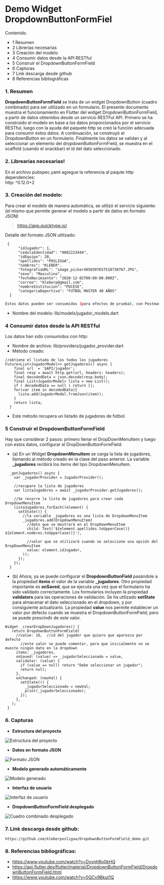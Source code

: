 # Demo Widget DropdownButtonFormFiel
Contenido.
- 1 Resumen
- 2 Librerías necesarias
- 3 Creación del modelo
- 4 Consumir datos desde la API RESTful
- 5 Construir el DropdownButtonFormField
- 6 Capturas
- 7 Link descarga desde github
- 8 Referencias bibliográficas
### 1. Resumen
**DropdownButtonFormField** se trata de un widget DropdownButton (cuadro combinado) para ser utilizado en un formulario. 
El presente documento muestra el funcionamiento en Flutter del widget DropdownButtonFormField, a partir de datos obtenidos desde un servicio RESTFul API. Primero se ha construido el modelo en base a los datos proporcionados por el servicio RESTful, luego con la ayuda del paquete http se creó la función adecuada para consumir estos datos. A continuación, se construyó el DropdownButton en un formulario. Finalmente los datos se validan y al seleccionar un elemento del dropdownButtonFormField, se muestra en el scaffold (usando el snackbar) el id del dato seleccionado.

### 2. Librearías necesarias!
  En el archivo pubspec.yaml agregue la referencia al paqute http
dependencies:  
    http: ^0.12.0+2

### 3. Creación del modelo:
  Para crear el modelo de manera automática, se utilizó el servicio siguiente: (el mismo que permite generar el modelo a partir de datos en formato JSON)
  >https://app.quicktype.io/
 
 Detalle del formato JSON utilizado:
  ~~~
   {
        "idJugador": 1,
        "cedulaIdentidad": "0802223444",
        "idEquipo": 20,
        "apellidos": "POSLIGUA",
        "nombres": "KLEBER",
        "fotografiaURL": "image_picker4850307657518738767.JPG",
        "sexo": "Masculino",
        "fechaNacimiento": "2020-12-02T00:00:00.000Z",
        "correo": "kleberp@gmail.com",
        "nombreInstitucion": "PUCESE",
        "categoriaDeportiva": "FUTBOL MASTER 40 AÑOS"
    } 
   ~~~ 
```sh
Estos datos pueden ser consumidos (para efectos de prueba), con Postman, desde la siguiente dirección: http://gestionafutbol.com:3000/futbol/jugador
```
- Nombre del modelo: lib/models/jugador_models.dart

### 4 Consumir datos desde la API RESTful
Los datos han sido consumidos con http:
- Nombre de archivo: lib/providers/jugador_provider.dart
- Método creado:

~~~
//obtiene el listado de los todos los jugadores
Future<List<JugadorModel>> getJugadores() async {
    final url  = '$API/jugador';
    final resp = await http.get(url, headers: headers);
    final decodedData = json.decode(resp.body);
    final List<JugadorModel> lista = new List();
    if ( decodedData == null ) return [];
    for(var item in decodedData){
      lista.add(JugadorModel.fromJson(item));
    }
    return lista;
  }
~~~
- Este método recupera un listado de jugadores de fútbol.

### 5 Construir el DropdownButtonFormField
Hay que considerar 2 pasos: primero llenar el DropDownMenuItem y luego con estos datos, configurar el DropDownButtonFormField:
- (a) En un Widget **DropdownMenuItem** se carga la lista de jugadores, llamando al método creado en la clase del paso anterior. La variable **_jugadores** recibirá los items del tipo DropdownMenuItem.
~~~
  _getJugadores() async {
    var _jugadorProvider = JugadorProvider(); 

    //recupare la lista de jugadores
    var listaJugadores = await _jugadorProvider.getJugadores(); 
    
    //Se recorre la lista de jugadores para crear cada DropdownMenuItem
    listaJugadores.forEach((element) {
      setState(() {
        //la variable _jugadores es una lista de DropdownMenuItem
        _jugadores.add(DropdownMenuItem(
          //dato que se mostrará en el DropDownMenuItem
          child: Text('${element.apellidos.toUpperCase()} ${element.nombres.toUpperCase()}'),
          
          //valor que se utilizará cuando se seleccione una opción del DropDownMenuItem
          value: element.idJugador,
        ));
      });
    });
  }
~~~
 
- (b) Ahora, ya se puede configurar el **DropdownButtonField** pasándole a la propiedad **items** el valor de la variable **_jugadores**. Otro propiedad importante es **onSaved**, que se ejecuta una vez que el formulario ha sido validado correctamente. Los formularios incluyen la propiedad **validators** para las operaciones de validación. Se ha utilizado **setState** para almacenar el dato seleccionado en el dropdown, y por consiguiente actualizarlo. La propiedad **value** nos permite establecer un valor por defecto cuando se muestra el DropdownButtonFormField; pero se puede prescindir de este valor.
 
 ~~~
 Widget _crearDropDownJugadores() {
    return DropdownButtonFormField(
      //value: 16,  //id del jugador que quiero que aparezca por defecto
        //este valor se puede comentar, para que inicialmente no se mueste ningún dato en la dropdown
      items: _jugadores,
      onSaved: (value) => _jugadorSeleccionado = value,
      validator: (value) {
        if (value == null) return "Debe seleccionar un jugador";
        return null;
      },
      onChanged: (newVal) {
        setState(() {
          _jugadorSeleccionado = newVal;
          print(_jugadorSeleccionado);
        });
      },
    );
  }
 ~~~
 
 ### 6. Capturas
 - **Estructura del proyecto**
 
 ![Estructura del proyecto](https://i.ibb.co/SPt767L/estructuraproy.jpg)
 
 - **Datos en formato JSON**

![Formato JSON](https://i.ibb.co/yS3XmN9/formato-Json.png)


 - **Modelo generado automáticamente**
 
 ![Modelo generado](https://i.ibb.co/8sfgPtB/img-model.jpg)


 - **Interfaz de usuario**
 
 ![Interfaz de usuario](https://i.ibb.co/nsnFYYS/ui05.jpg)



- **DropdownButtonFormField desplegado**

![Cuadro combinado desplegado](https://i.ibb.co/H4D1ywN/ui06.jpg)


### 7. Link descarga desde github:
~~~
https://github.com/kleberposligua/DropdownButtonFormField_demo.git
~~~

### 8. Referencias bibliográficas:
- https://www.youtube.com/watch?v=DvvnhRo0kHQ
- https://api.flutter.dev/flutter/material/DropdownButtonFormField/DropdownButtonFormField.html
- https://www.youtube.com/watch?v=0QCv9Bkut1Q


